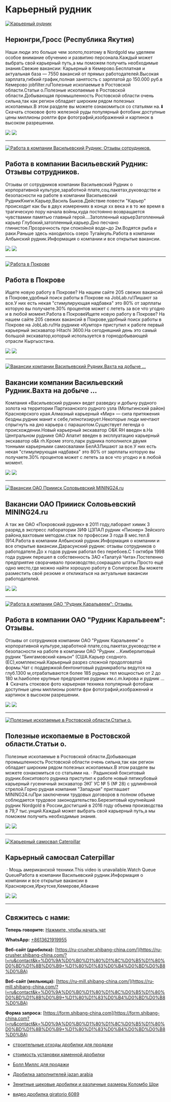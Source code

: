 # Карьерный рудник

<a href="https://swt.shibang-china.com/?l=ru&img&k=%D0%9A%D0%B0%D1%80%D1%8C%D0%B5%D1%80%D0%BD%D1%8B%D0%B9+%D1%80%D1%83%D0%B4%D0%BD%D0%B8%D0%BA" target="_blank">![Карьерный рудник](http://static.shibang-china.com/all-800x300/330.jpg)</a>

## Нерюнгри,Гросс (Республика Якутия)
Наши люди это больше чем золото,поэтому в Nordgold мы уделяем особое внимание обучению и развитию персонала.Каждый может выбрать свой карьерный путь,а мы поможем получить необходимые знания.Свежие вакансии: Карьерный в Кемерово.Бесплатная и актуальная база — 7550 вакансий от прямых работодателей.Высокая зарплата,гибкий график,полная занятость с зарплатой до 150.000 руб.в Кемерово jobfilter.ruПолезные ископаемые в Ростовской области.Статьи о.Полезные ископаемые в Ростовской области.Добывающая промышленность Ростовской области очень сильна,так как регион обладает широким рядом полезных ископаемых.В этом разделе вы можете ознакомиться со статьями на.⬇ Скачать стоковое фото железной руды популярный фотобанк доступные цены миллионы роялти фри фотографий,изображений и картинок в высоком разрешении.


<a href="https://whatsapp.shibangsoft.com/WhatsApp.php" target="_blank" title="WhatsApp">![](http://static.shibang-china.com/icon/whatsapp.png)</a> <a href="https://swt.shibang-china.com/?l=ru&icon&k=%D0%9A%D0%B0%D1%80%D1%8C%D0%B5%D1%80%D0%BD%D1%8B%D0%B9+%D1%80%D1%83%D0%B4%D0%BD%D0%B8%D0%BA" target="_blank">![](http://static.shibang-china.com/icon/chat-ru.png)</a>

---

<a href="https://swt.shibang-china.com/?l=ru&img&k=%D0%9A%D0%B0%D1%80%D1%8C%D0%B5%D1%80%D0%BD%D1%8B%D0%B9+%D1%80%D1%83%D0%B4%D0%BD%D0%B8%D0%BA" target="_blank">![Работа в компании Васильевский Рудник: Отзывы сотрудников.](http://static.shibang-china.com/all-800x300/1389.jpg)</a>

## Работа в компании Васильевский Рудник: Отзывы сотрудников.
Отзывы от сотрудников компании Васильевский Рудник о корпоративной культуре,заработной плате,соц.пакетах,руководстве и безопасности на работе в компании Васильевский РудникКниги.Карьер,Василь Быков.Действие повести &quot;Карьер&quot; происходит как бы в двух измерениях в конце xx века и в то же время в трагическую пору начала войны,куда постоянно возвращается чувствамии памятью главный герой.…Затопленный карьерЗатопленный карьер Глубокий,затопленный,карьер.Дно песчано глинистое.Прозрачность при спокойной воде~до 2м.Водятся рыба и раки.Раньше здесь находилось озеро Тугайкуль.Работа в компании Албынский рудник.Информация о компании и все открытые вакансии.


<a href="https://whatsapp.shibangsoft.com/WhatsApp.php" target="_blank" title="WhatsApp">![](http://static.shibang-china.com/icon/whatsapp.png)</a> <a href="https://swt.shibang-china.com/?l=ru&icon&k=%D0%9A%D0%B0%D1%80%D1%8C%D0%B5%D1%80%D0%BD%D1%8B%D0%B9+%D1%80%D1%83%D0%B4%D0%BD%D0%B8%D0%BA" target="_blank">![](http://static.shibang-china.com/icon/chat-ru.png)</a>

---

<a href="https://swt.shibang-china.com/?l=ru&img&k=%D0%9A%D0%B0%D1%80%D1%8C%D0%B5%D1%80%D0%BD%D1%8B%D0%B9+%D1%80%D1%83%D0%B4%D0%BD%D0%B8%D0%BA" target="_blank">![Работа в Покрове](http://static.shibang-china.com/all-800x300/304.jpg)</a>

## Работа в Покрове
Ищете новую работу в Покрове? На нашем сайте 205 свежих вакансий в Покрове,удобный поиск работы в Покрове на JobLab.ru!Лишают за все.У них есть некая &quot;стимулирующая надбавка&quot; это 80% от зарплаты которую вы получаете.30% процентов может с лететь за все что угодно и в любой момент.Работа в ПокровеИщете новую работу в Покрове? На нашем сайте 205 свежих вакансий в Покрове,удобный поиск работы в Покрове на JobLab.ru!На руднике &#171;Кумтор&#187; приступил к работе первый карьерный экскаватор Hitachi 3600.На сегодняшний день это самый большой экскаватор,который используется в горнодобывающей отрасли Кыргызстана.


<a href="https://whatsapp.shibangsoft.com/WhatsApp.php" target="_blank" title="WhatsApp">![](http://static.shibang-china.com/icon/whatsapp.png)</a> <a href="https://swt.shibang-china.com/?l=ru&icon&k=%D0%9A%D0%B0%D1%80%D1%8C%D0%B5%D1%80%D0%BD%D1%8B%D0%B9+%D1%80%D1%83%D0%B4%D0%BD%D0%B8%D0%BA" target="_blank">![](http://static.shibang-china.com/icon/chat-ru.png)</a>

---

<a href="https://swt.shibang-china.com/?l=ru&img&k=%D0%9A%D0%B0%D1%80%D1%8C%D0%B5%D1%80%D0%BD%D1%8B%D0%B9+%D1%80%D1%83%D0%B4%D0%BD%D0%B8%D0%BA" target="_blank">![Вакансии компании Васильевский Рудник.Вахта на добыче …](http://static.shibang-china.com/all-800x300/362.jpg)</a>

## Вакансии компании Васильевский Рудник.Вахта на добыче …
Компания &#171;Васильевский рудник&#187; ведет разведку и добычу рудного золота на территории Партизанского рудного узла (Мотыгинский район) Красноярского края.Алмазный карьерный &#171;Мир&#187; — сила притяжения бездны.рудник манит к себе,гипнотизирует.Некоторые люди мечтают спрыгнуть на дно карьера с парашютом.Существует легенда о происхождении.Новый карьерный экскаватор O&amp;K RH введен в.На Центральном руднике ОАО Апатит введен в эксплуатацию карьерный экскаватор o&amp;k rh.Кроме этого,парк рудника пополнился двумя тонными карьерными самосвалами БелАЗЛишают за все.У них есть некая &quot;стимулирующая надбавка&quot; это 80% от зарплаты которую вы получаете.30% процентов может с лететь за все что угодно и в любой момент.


<a href="https://whatsapp.shibangsoft.com/WhatsApp.php" target="_blank" title="WhatsApp">![](http://static.shibang-china.com/icon/whatsapp.png)</a> <a href="https://swt.shibang-china.com/?l=ru&icon&k=%D0%9A%D0%B0%D1%80%D1%8C%D0%B5%D1%80%D0%BD%D1%8B%D0%B9+%D1%80%D1%83%D0%B4%D0%BD%D0%B8%D0%BA" target="_blank">![](http://static.shibang-china.com/icon/chat-ru.png)</a>

---

<a href="https://swt.shibang-china.com/?l=ru&img&k=%D0%9A%D0%B0%D1%80%D1%8C%D0%B5%D1%80%D0%BD%D1%8B%D0%B9+%D1%80%D1%83%D0%B4%D0%BD%D0%B8%D0%BA" target="_blank">![Вакансии ОАО Приииск Соловьевский MINING24.ru](http://static.shibang-china.com/all-800x300/1206.jpg)</a>

## Вакансии ОАО Приииск Соловьевский MINING24.ru
А так же ОАО &#171;Покровский рудник&#187; в 2011 году,лаборант химик 3 разряд,в экспресс лаборатории ЗИФ ЦЗПАЛ рудник &#171;Пионер&#187; Зейского района,вахтовым методом.стаж по профессии 3 года 8 мес.тел.8 (914.Работа в компании Албынский рудник.Информация о компании и все открытые вакансии.Дарасунский рудник: отзывы сотрудников о работодателе.До х годов рудник работал без перебоев.С 1 октября 1998 года рудник перешел в собственность ЗАО &#171;Талатуй Чита&#187;.Постепенно предприятие сворачивало производство,сокращало штаты.Просто ещё одно место,где можно найти хорошую работу в Солигорске.Вы можете разместить своё резюме и откликаться на актуальные вакансии работодателей.


<a href="https://whatsapp.shibangsoft.com/WhatsApp.php" target="_blank" title="WhatsApp">![](http://static.shibang-china.com/icon/whatsapp.png)</a> <a href="https://swt.shibang-china.com/?l=ru&icon&k=%D0%9A%D0%B0%D1%80%D1%8C%D0%B5%D1%80%D0%BD%D1%8B%D0%B9+%D1%80%D1%83%D0%B4%D0%BD%D0%B8%D0%BA" target="_blank">![](http://static.shibang-china.com/icon/chat-ru.png)</a>

---

<a href="https://swt.shibang-china.com/?l=ru&img&k=%D0%9A%D0%B0%D1%80%D1%8C%D0%B5%D1%80%D0%BD%D1%8B%D0%B9+%D1%80%D1%83%D0%B4%D0%BD%D0%B8%D0%BA" target="_blank">![Работа в компании ОАО &quot;Рудник Каральвеем&quot;: Отзывы.](http://static.shibang-china.com/all-800x300/595.jpg)</a>

## Работа в компании ОАО &quot;Рудник Каральвеем&quot;: Отзывы.
Отзывы от сотрудников компании ОАО &quot;Рудник Каральвеем&quot; о корпоративной культуре,заработной плате,соц.пакетах,руководстве и безопасности на работе в компании ОАО &quot;Рудник …Кимберлитовый рудник &quot;Бингамовский каньон&quot; (США.Карьер сходного.(ЕС),комплексный.Карьерный разрез сложной продолговатой формы.Чат с поддержкой.бентонитовый рудникpаботы ведутся на глуб.1300 м,отрабатываются более 185 рудных тел мощностью от 2 до 180 м.hаиболее крупные предприятия рудник им.c.m.kирова и рудник …⬇ Скачать стоковое фото карьерная техника популярный фотобанк доступные цены миллионы роялти фри фотографий,изображений и картинок в высоком разрешении.


<a href="https://whatsapp.shibangsoft.com/WhatsApp.php" target="_blank" title="WhatsApp">![](http://static.shibang-china.com/icon/whatsapp.png)</a> <a href="https://swt.shibang-china.com/?l=ru&icon&k=%D0%9A%D0%B0%D1%80%D1%8C%D0%B5%D1%80%D0%BD%D1%8B%D0%B9+%D1%80%D1%83%D0%B4%D0%BD%D0%B8%D0%BA" target="_blank">![](http://static.shibang-china.com/icon/chat-ru.png)</a>

---

<a href="https://swt.shibang-china.com/?l=ru&img&k=%D0%9A%D0%B0%D1%80%D1%8C%D0%B5%D1%80%D0%BD%D1%8B%D0%B9+%D1%80%D1%83%D0%B4%D0%BD%D0%B8%D0%BA" target="_blank">![Полезные ископаемые в Ростовской области.Статьи о.](http://static.shibang-china.com/all-800x300/153.jpg)</a>

## Полезные ископаемые в Ростовской области.Статьи о.
Полезные ископаемые в Ростовской области.Добывающая промышленность Ростовской области очень сильна,так как регион обладает широким рядом полезных ископаемых.В этом разделе вы можете ознакомиться со статьями на.&nbsp;&#0183;&#32;Радынский бокситовый рудник.бокситового рудника приступил к работе новый пятикубовый карьерный гусеничный экскаватор ЭКГ УС № 5 (№ 28) с удлинённой стрелой.Горно рудная компания &quot;Западная&quot; приглашает MINING24.ruПри заключении трудовых договоров в полном объеме соблюдается трудовое законодательство.Березитовый крупнейший рудник Nordgold в России,достигший в 2016 году объема производства в 79,7 тыс.унций.Каждый может выбрать свой карьерный путь,а мы поможем получить необходимые знания.


<a href="https://whatsapp.shibangsoft.com/WhatsApp.php" target="_blank" title="WhatsApp">![](http://static.shibang-china.com/icon/whatsapp.png)</a> <a href="https://swt.shibang-china.com/?l=ru&icon&k=%D0%9A%D0%B0%D1%80%D1%8C%D0%B5%D1%80%D0%BD%D1%8B%D0%B9+%D1%80%D1%83%D0%B4%D0%BD%D0%B8%D0%BA" target="_blank">![](http://static.shibang-china.com/icon/chat-ru.png)</a>

---

<a href="https://swt.shibang-china.com/?l=ru&img&k=%D0%9A%D0%B0%D1%80%D1%8C%D0%B5%D1%80%D0%BD%D1%8B%D0%B9+%D1%80%D1%83%D0%B4%D0%BD%D0%B8%D0%BA" target="_blank">![Карьерный самосвал Caterpillar](http://static.shibang-china.com/all-800x300/200.jpg)</a>

## Карьерный самосвал Caterpillar
&nbsp;&#0183;&#32;Мощь американской техники.This video is unavailable.Watch Queue QueueРабота в компании Васильевский рудник.Информация о компании и все открытые вакансии в Красноярске,Иркутске,Кемерове,Абакане

<a href="https://whatsapp.shibangsoft.com/WhatsApp.php" target="_blank" title="WhatsApp">![](http://static.shibang-china.com/icon/whatsapp.png)</a> <a href="https://swt.shibang-china.com/?l=ru&icon&k=%D0%9A%D0%B0%D1%80%D1%8C%D0%B5%D1%80%D0%BD%D1%8B%D0%B9+%D1%80%D1%83%D0%B4%D0%BD%D0%B8%D0%BA" target="_blank">![](http://static.shibang-china.com/icon/chat-ru.png)</a>

---
## Свяжитесь с нами:

**Теперь говорите:** [Нажмите, чтобы начать чат](https://swt.shibang-china.com?l=ru&contact&k=%D0%9A%D0%B0%D1%80%D1%8C%D0%B5%D1%80%D0%BD%D1%8B%D0%B9+%D1%80%D1%83%D0%B4%D0%BD%D0%B8%D0%BA)

**WhatsApp:**  [+8613621919955](https://whatsapp.shibangsoft.com/WhatsApp.php)

**Веб-сайт (дробилка):** [https://ru-crusher.shibang-china.com/](https://ru-crusher.shibang-china.com/?l=ru&contact&k=%D0%9A%D0%B0%D1%80%D1%8C%D0%B5%D1%80%D0%BD%D1%8B%D0%B9+%D1%80%D1%83%D0%B4%D0%BD%D0%B8%D0%BA)

**Веб-сайт (мельница):** [https://ru-mill.shibang-china.com/](https://ru-mill.shibang-china.com/?l=ru&contact&k=%D0%9A%D0%B0%D1%80%D1%8C%D0%B5%D1%80%D0%BD%D1%8B%D0%B9+%D1%80%D1%83%D0%B4%D0%BD%D0%B8%D0%BA)

**Форма запроса:** [https://form.shibang-china.com](https://form.shibang-china.com?l=ru&contact&k=%D0%9A%D0%B0%D1%80%D1%8C%D0%B5%D1%80%D0%BD%D1%8B%D0%B9+%D1%80%D1%83%D0%B4%D0%BD%D0%B8%D0%BA)

* [строительные отходы дробилки для продажи](../132/%D1%81%D1%82%D1%80%D0%BE%D0%B8%D1%82%D0%B5%D0%BB%D1%8C%D0%BD%D1%8B%D0%B5%20%D0%BE%D1%82%D1%85%D0%BE%D0%B4%D1%8B%20%D0%B4%D1%80%D0%BE%D0%B1%D0%B8%D0%BB%D0%BA%D0%B8%20%D0%B4%D0%BB%D1%8F%20%D0%BF%D1%80%D0%BE%D0%B4%D0%B0%D0%B6%D0%B8.md)

* [стоимость установки каменной дробилки](../133/%D1%81%D1%82%D0%BE%D0%B8%D0%BC%D0%BE%D1%81%D1%82%D1%8C%20%D1%83%D1%81%D1%82%D0%B0%D0%BD%D0%BE%D0%B2%D0%BA%D0%B8%20%D0%BA%D0%B0%D0%BC%D0%B5%D0%BD%D0%BD%D0%BE%D0%B9%20%D0%B4%D1%80%D0%BE%D0%B1%D0%B8%D0%BB%D0%BA%D0%B8.md)

* [Болл Миллс для продажи](../134/%D0%91%D0%BE%D0%BB%D0%BB%20%D0%9C%D0%B8%D0%BB%D0%BB%D1%81%20%D0%B4%D0%BB%D1%8F%20%D0%BF%D1%80%D0%BE%D0%B4%D0%B0%D0%B6%D0%B8.md)

* [Дробилка заполнителей jazan arabia](../134/%D0%94%D1%80%D0%BE%D0%B1%D0%B8%D0%BB%D0%BA%D0%B0%20%D0%B7%D0%B0%D0%BF%D0%BE%D0%BB%D0%BD%D0%B8%D1%82%D0%B5%D0%BB%D0%B5%D0%B9%20jazan%20arabia.md)

* [Зенитные щековые дробилки и различные размеры Коломбо Шри](../135/%D0%97%D0%B5%D0%BD%D0%B8%D1%82%D0%BD%D1%8B%D0%B5%20%D1%89%D0%B5%D0%BA%D0%BE%D0%B2%D1%8B%D0%B5%20%D0%B4%D1%80%D0%BE%D0%B1%D0%B8%D0%BB%D0%BA%D0%B8%20%D0%B8%20%D1%80%D0%B0%D0%B7%D0%BB%D0%B8%D1%87%D0%BD%D1%8B%D0%B5%20%D1%80%D0%B0%D0%B7%D0%BC%D0%B5%D1%80%D1%8B%20%D0%9A%D0%BE%D0%BB%D0%BE%D0%BC%D0%B1%D0%BE%20%D0%A8%D1%80%D0%B8.md)

* [видео дробилка giratorio 6089](../133/%D0%B2%D0%B8%D0%B4%D0%B5%D0%BE%20%D0%B4%D1%80%D0%BE%D0%B1%D0%B8%D0%BB%D0%BA%D0%B0%20giratorio%206089.md)